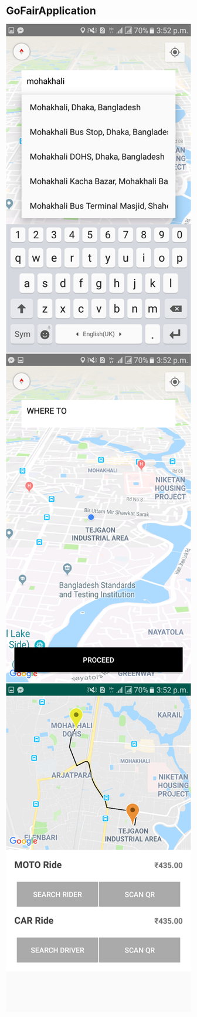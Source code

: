 # GoFairApplication
![AutoPlaceSuggestionImage1](https://github.com/ivy1993/GoFairApplication/blob/master/52168166_2126841570887775_3378695766393487360_n.png)
![AutoPlaceSuggestionImage1](https://github.com/ivy1993/GoFairApplication/blob/master/52407073_977019362686348_8717207052939689984_n.png)
![AutoPlaceSuggestionImage1](https://github.com/ivy1993/GoFairApplication/blob/master/52598615_248687516045981_8170970861671546880_n.png)
